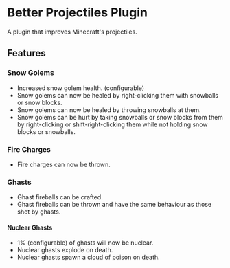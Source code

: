 # Better Projectiles Plugin

A plugin that improves Minecraft's projectiles.

## Features

### Snow Golems

- Increased snow golem health. (configurable)
- Snow golems can now be healed by right-clicking them with snowballs or snow blocks.
- Snow golems can now be healed by throwing snowballs at them.
- Snow golems can be hurt by taking snowballs or snow blocks from them by right-clicking or shift-right-clicking them while not holding snow blocks or snowballs.

### Fire Charges

- Fire charges can now be thrown.

### Ghasts

- Ghast fireballs can be crafted.
- Ghast fireballs can be thrown and have the same behaviour as those shot by ghasts.

#### Nuclear Ghasts

- 1% (configurable) of ghasts will now be nuclear.
- Nuclear ghasts explode on death.
- Nuclear ghasts spawn a cloud of poison on death.
